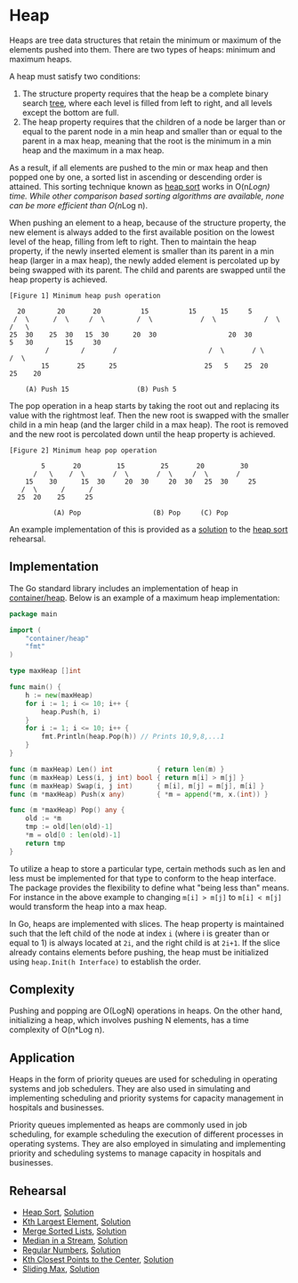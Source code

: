 # Heap

Heaps are tree data structures that retain the minimum or maximum of the elements pushed into them. There are two types of heaps: minimum and maximum heaps.

A heap must satisfy two conditions:

1. The structure property requires that the heap be a complete binary search [tree](../tree), where each level is filled from left to right, and all levels except the bottom are full.
2. The heap property requires that the children of a node be larger than or equal to the parent node in a min heap and smaller than or equal to the parent in a max heap, meaning that the root is the minimum in a min heap and the maximum in a max heap.

As a result, if all elements are pushed to the min or max heap and then popped one by one, a sorted list in ascending or descending order is attained. This sorting technique known as [heap sort](./heap_sort_test.go) works in O(n*Logn) time. While other comparison based sorting algorithms are available, none can be more efficient than O(n*Log n).

When pushing an element to a heap, because of the structure property, the new element is always added to the first available position on the lowest level of the heap, filling from left to right. Then to maintain the heap property, if the newly inserted element is smaller than its parent in a min heap (larger in a max heap), the newly added element is percolated up by being swapped with its parent. The child and parents are swapped until the heap property is achieved.

```ASCII
[Figure 1] Minimum heap push operation

  20	    20	     20          15			 15		 15		5
 /  \	   /  \	    /  \        /  \			/  \	      	/  \	      /   \
25  30	  25  30   15  30      20  30	               20  30	      5   30	    15     30
         /	      /	      /      	              /  \	     / \           /  \
        15	     25	     25                      25   5	   25  20	 25    20
										
	(A) Push 15		     	    (B) Push 5
```

The pop operation in a heap starts by taking the root out and replacing its value with the rightmost leaf. Then the new root is swapped with the smaller child in a min heap (and the larger child in a max heap). The root is removed and the new root is percolated down until the heap property is achieved.

```ASCII
[Figure 2] Minimum heap pop operation

        5	    20	       15		  25	   20		  30
      /   \	   /  \	      /  \		 /  \	  /  \		 /
    15    30	  15  30     20  30		20  30   25  30		25
   /  \		 /	    /
  25  20	25	   25

	       (A) Pop				    (B) Pop		(C) Pop
```

An example implementation of this is provided as a [solution](./heap_sort.go) to the [heap sort](./heap_sort_test.go) rehearsal.

## Implementation

The Go standard library includes an implementation of heap in [container/heap](https://golang.org/pkg/container/heap/). Below is an example of a maximum heap implementation:

```Go
package main

import (
	"container/heap"
	"fmt"
)

type maxHeap []int

func main() {
	h := new(maxHeap)
	for i := 1; i <= 10; i++ {
		heap.Push(h, i)
	}
	for i := 1; i <= 10; i++ {
		fmt.Println(heap.Pop(h)) // Prints 10,9,8,...1
	}
}

func (m maxHeap) Len() int           { return len(m) }
func (m maxHeap) Less(i, j int) bool { return m[i] > m[j] }
func (m maxHeap) Swap(i, j int)      { m[i], m[j] = m[j], m[i] }
func (m *maxHeap) Push(x any)        { *m = append(*m, x.(int)) }

func (m *maxHeap) Pop() any {
	old := *m
	tmp := old[len(old)-1]
	*m = old[0 : len(old)-1]
	return tmp
}
```

To utilize a heap to store a particular type, certain methods such as len and less must be implemented for that type to conform to the heap interface. The package provides the flexibility to define what "being less than" means. For instance in the above example to changing `m[i] > m[j]` to `m[i] < m[j]` would transform the heap into a max heap.

In Go, heaps are implemented with slices. The heap property is maintained such that the left child of the node at index `i` (where i is greater than or equal to 1) is always located at `2i`, and the right child is at `2i+1`. If the slice already contains elements before pushing, the heap must be initialized using `heap.Init(h Interface)` to establish the order.

## Complexity

Pushing and popping are O(LogN) operations in heaps. On the other hand, initializing a heap, which involves pushing N elements, has a time complexity of O(n*Log n).

## Application

Heaps in the form of priority queues are used for scheduling in operating systems and job schedulers. They are also used in simulating and implementing scheduling and priority systems for capacity management in hospitals and businesses.

Priority queues implemented as heaps are commonly used in job scheduling, for example scheduling the execution of different processes in operating systems. They are also employed in simulating and implementing priority and scheduling systems to manage capacity in hospitals and businesses.

## Rehearsal

* [Heap Sort](./heap_sort_test.go), [Solution](./heap_sort.go)
* [Kth Largest Element](./kth_largest_element_test.go), [Solution](./kth_largest_element.go)
* [Merge Sorted Lists](./merge_sorted_list_test.go), [Solution](./merge_sorted_list.go)
* [Median in a Stream](./median_in_a_stream_test.go), [Solution](./median_in_a_stream.go)
* [Regular Numbers](./regular_numbers_test.go), [Solution](./regular_numbers.go)
* [Kth Closest Points to the Center](./k_closest_points_to_origin_test.go), [Solution](./k_closest_points_to_origin.go)
* [Sliding Max](./sliding_max_test.go), [Solution](./sliding_max.go)
